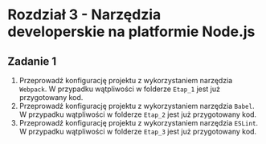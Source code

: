 # Rozdział 3 - Narzędzia developerskie na platformie Node.js

## Zadanie 1

1. Przeprowadź konfigurację projektu z wykorzystaniem narzędzia `Webpack`. W przypadku wątpliwości w folderze `Etap_1` jest już przygotowany kod.
2. Przeprowadź konfigurację projektu z wykorzystaniem narzędzia  `Babel`. W przypadku wątpliwości w folderze `Etap_2` jest już przygotowany kod.
3. Przeprowadź konfigurację projektu z wykorzystaniem narzędzia  `ESLint`. W przypadku wątpliwości w folderze `Etap_3` jest już przygotowany kod.
